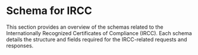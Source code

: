 # Schema for IRCC

This section provides an overview of the schemas related to the Internationally Recognized Certificates of Compliance (IRCC). Each schema details the structure and fields required for the IRCC-related requests and responses. 
<br><br>

<!--@include: ../../../components/ircc/request-body.md-->